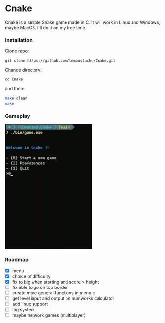 # Cnake
Cnake is a simple Snake game made in C. It will work in Linux and Windows, maybe MacOS. I'll do it on my free time.

### Installation

Clone repo:
```shell
git clone https://github.com/lemoustachu/Cnake.git
```

Change directory:
```shell
cd Cnake
```

and then:
```bash
make clean
make
```

### Gameplay

<img src="assets/gameplay.gif" alt="gameplay" width="282"/> 

### Roadmap

- [x] menu
- [x] choice of difficulty
- [x] fix to big when starting and score > height
- [ ] fix able to go on top border
- [ ] create more general functions in menu.c
- [ ] get level input and output on numworks calculator
- [ ] add linux support
- [ ] log system
- [ ] maybe network games (multiplayer)
